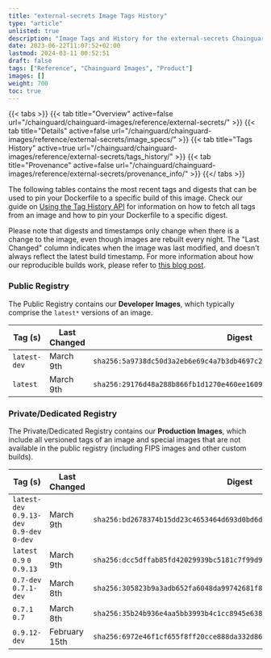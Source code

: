 ```yaml
---
title: "external-secrets Image Tags History"
type: "article"
unlisted: true
description: "Image Tags and History for the external-secrets Chainguard Image"
date: 2023-06-22T11:07:52+02:00
lastmod: 2024-03-11 00:52:51
draft: false
tags: ["Reference", "Chainguard Images", "Product"]
images: []
weight: 700
toc: true
---
```


{{< tabs >}}
{{< tab title="Overview" active=false url="/chainguard/chainguard-images/reference/external-secrets/" >}}
{{< tab title="Details" active=false url="/chainguard/chainguard-images/reference/external-secrets/image_specs/" >}}
{{< tab title="Tags History" active=true url="/chainguard/chainguard-images/reference/external-secrets/tags_history/" >}}
{{< tab title="Provenance" active=false url="/chainguard/chainguard-images/reference/external-secrets/provenance_info/" >}}
{{</ tabs >}}

The following tables contains the most recent tags and digests that can be used to pin your Dockerfile to a specific build of this image. Check our guide on [Using the Tag History API](/chainguard/chainguard-images/using-the-tag-history-api/) for information on how to fetch all tags from an image and how to pin your Dockerfile to a specific digest.

Please note that digests and timestamps only change when there is a change to the image, even though images are rebuilt every night. The "Last Changed" column indicates when the image was last modified, and doesn't always reflect the latest build timestamp. For more information about how our reproducible builds work, please refer to [this blog post](https://www.chainguard.dev/unchained/reproducing-chainguards-reproducible-image-builds).

### Public Registry
The Public Registry contains our **Developer Images**, which typically comprise the `latest*` versions of an image.

| Tag (s)       | Last Changed | Digest                                                                    |
|---------------|--------------|---------------------------------------------------------------------------|
|  `latest-dev` | March 9th    | `sha256:5a9738dc50d3a2eb6e69c4a7b3db4697c2dad5038d5297f41057c672a605f0fd` |
|  `latest`     | March 9th    | `sha256:29176d48a288b866fb1d1270e460ee16094bfdccd561cf5097bab7833ee45171` |


### Private/Dedicated Registry
The Private/Dedicated Registry contains our **Production Images**, which include all versioned tags of an image and special images that are not available in the public registry (including FIPS images and other custom builds).

| Tag (s)                                      | Last Changed  | Digest                                                                    |
|----------------------------------------------|---------------|---------------------------------------------------------------------------|
|  `latest-dev` `0.9.13-dev` `0.9-dev` `0-dev` | March 9th     | `sha256:bd2678374b15dd23c4653464d693d0bd6de7060d55ea344269e611329b0c887c` |
|  `latest` `0.9` `0` `0.9.13`                 | March 9th     | `sha256:dcc5dffab85fd42029939bc5181c7f99d94ee43e24b8bf75fe13140c70f437fb` |
|  `0.7-dev` `0.7.1-dev`                       | March 8th     | `sha256:305823b9a3adb652fa6048da99742681f84073d7d9c7908007806b95f08e018e` |
|  `0.7.1` `0.7`                               | March 8th     | `sha256:35b24b936e4aa5bb3993b4c1cc8945e63896cee02d8b60ee9e50bce935aca775` |
|  `0.9.12-dev`                                | February 15th | `sha256:6972e46f1cf655f8ff20cce888da332d86bb807c3ee025e6ce02c3496f4f8efb` |

